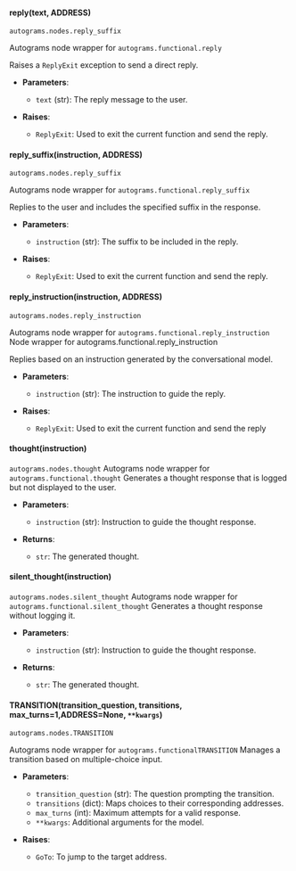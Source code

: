 


#### **reply(text, ADDRESS)**
`autograms.nodes.reply_suffix`

Autograms node wrapper for `autograms.functional.reply`

Raises a `ReplyExit` exception to send a direct reply.

- **Parameters**:
  - `text` (str): The reply message to the user.

- **Raises**:
  - `ReplyExit`: Used to exit the current function and send the reply.

#### **reply_suffix(instruction, ADDRESS)**
`autograms.nodes.reply_suffix`

Autograms node wrapper for `autograms.functional.reply_suffix`

Replies to the user and includes the specified suffix in the response.

- **Parameters**:
  - `instruction` (str): The suffix to be included in the reply.

- **Raises**:
  - `ReplyExit`: Used to exit the current function and send the reply.

#### **reply_instruction(instruction, ADDRESS)**
`autograms.nodes.reply_instruction`

Autograms node wrapper for `autograms.functional.reply_instruction`
Node wrapper for autograms.functional.reply_instruction

Replies based on an instruction generated by the conversational model.

- **Parameters**:
  - `instruction` (str): The instruction to guide the reply.

- **Raises**:
  - `ReplyExit`: Used to exit the current function and send the reply



#### **thought(instruction)**
`autograms.nodes.thought`
Autograms node wrapper for `autograms.functional.thought`
Generates a thought response that is logged but not displayed to the user.

- **Parameters**:
  - `instruction` (str): Instruction to guide the thought response.

- **Returns**:
  - `str`: The generated thought.

#### **silent_thought(instruction)**
`autograms.nodes.silent_thought`
Autograms node wrapper for  `autograms.functional.silent_thought`
Generates a thought response without logging it.

- **Parameters**:
  - `instruction` (str): Instruction to guide the thought response.

- **Returns**:
  - `str`: The generated thought.


#### **TRANSITION(transition_question, transitions, max_turns=1,ADDRESS=None, `**kwargs`)**
`autograms.nodes.TRANSITION`

Autograms node wrapper for `autograms.functionalTRANSITION`
Manages a transition based on multiple-choice input.

- **Parameters**:
  - `transition_question` (str): The question prompting the transition.
  - `transitions` (dict): Maps choices to their corresponding addresses.
  - `max_turns` (int): Maximum attempts for a valid response.
  - ``**kwargs``: Additional arguments for the model.

- **Raises**:
  - `GoTo`: To jump to the target address.